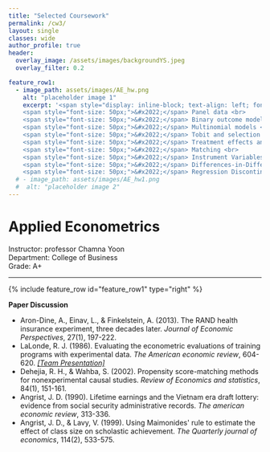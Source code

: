 ```yaml
---  
title: "Selected Coursework"
permalink: /cw3/
layout: single
classes: wide
author_profile: true
header:
  overlay_image: /assets/images/backgroundYS.jpeg
  overlay_filter: 0.2

feature_row1:
  - image_path: assets/images/AE_hw.png
    alt: "placeholder image 1"
    excerpt: '<span style="display: inline-block; text-align: left; font-size: 20px;"><strong>Course Schedule</strong><br><br>
    <span style="font-size: 50px;">&#x2022;</span> Panel data <br>
    <span style="font-size: 50px;">&#x2022;</span> Binary outcome models <br>
    <span style="font-size: 50px;">&#x2022;</span> Multinomial models <br>
    <span style="font-size: 50px;">&#x2022;</span> Tobit and selection models <br>
    <span style="font-size: 50px;">&#x2022;</span> Treatment effects and regression <br>
    <span style="font-size: 50px;">&#x2022;</span> Matching <br>
    <span style="font-size: 50px;">&#x2022;</span> Instrument Variables <br>
    <span style="font-size: 50px;">&#x2022;</span> Differences-in-Differences <br>
    <span style="font-size: 50px;">&#x2022;</span> Regression Discontinuity <br></span>' 
  # - image_path: assets/images/AE_hw1.png
  #  alt: "placeholder image 2"
---
```

# Applied Econometrics
Instructor: professor Chamna Yoon <br>
Department: College of Business <br>
Grade: A+ 

---
{% include feature_row id="feature_row1" type="right" %}
<!-- 
**Course Schedule**
- Panel data <br> 
- Binary outcome models <br>
- Multinomial models <br>
- Tobit and selection models <br>
- Treatment effects and regression <br>
- Matching <br>
- Instrument Variables <br>
- Differences-in-Differences <br>
- Regression Discontinuity <br> -->

**Paper Discussion**
- Aron-Dine, A., Einav, L., & Finkelstein, A. (2013). The RAND health insurance experiment, three decades later. *Journal of Economic Perspectives*, 27(1), 197-222.
- LaLonde, R. J. (1986). Evaluating the econometric evaluations of training programs with experimental data. *The American economic review*, 604-620. *[&#91;Team Presentation&#93;](https://soo-13.github.io/assets/pdf/AE_presentation.pdf)*
- Dehejia, R. H., & Wahba, S. (2002). Propensity score-matching methods for nonexperimental causal studies. *Review of Economics and statistics*, 84(1), 151-161.
- Angrist, J. D. (1990). Lifetime earnings and the Vietnam era draft lottery: evidence from social security administrative records. *The american economic review*, 313-336.
- Angrist, J. D., & Lavy, V. (1999). Using Maimonides' rule to estimate the effect of class size on scholastic achievement. *The Quarterly journal of economics*, 114(2), 533-575.
